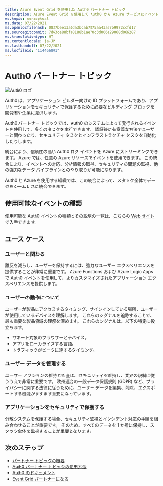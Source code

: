 ```yaml
---
title: Azure Event Grid を使用した Auth0 パートナー トピック
description: Azure Event Grid を使用して Auth0 から Azure サービスにイベントを送信します。
ms.topic: conceptual
ms.date: 07/22/2021
ms.openlocfilehash: 0837bee13a1da3bcab7875aa43aa7b9972ccfd17
ms.sourcegitcommit: 7d63ce88bfe8188b1ae70c3d006a29068d066287
ms.translationtype: HT
ms.contentlocale: ja-JP
ms.lasthandoff: 07/22/2021
ms.locfileid: "114466801"
---
```

# <a name="auth0-partner-topics"></a>Auth0 パートナー トピック
![Auth0 ロゴ](./media/auth0-overview/auth0-logo.png)

Auth0 は、アプリケーション ビルダー向けの ID プラットフォームであり、アプリケーションをセキュリティで保護するために必要なビルディング ブロックを開発者や企業に提供します。

Auth0 パートナー トピックでは、Auth0 のシステムによって発行されるイベントを使用して、多くのタスクを実行できます。 認証後に有意義な方法でユーザーと関わったり、セキュリティ タスクとインフラストラクチャ タスクを自動化したりします。

統合により、信頼性の高い Auth0 ログ イベントを Azure にストリーミングできます。 Azure では、任意の Azure リソースでイベントを使用できます。 この統合により、イベントへの対応、分析情報の取得、セキュリティの問題の監視、他の強力なデータ パイプラインとのやり取りが可能になります。

Auth0 と Azure を使用する組織では、この統合によって、スタック全体でデータをシームレスに統合できます。 
 
## <a name="available-event-types"></a>使用可能なイベントの種類
使用可能な Auth0 イベントの種類とその説明の一覧は、[こちらの Web サイト](https://auth0.com/docs/logs/references/log-event-type-codes)で入手できます。

## <a name="use-cases"></a>ユース ケース

### <a name="engage-with-your-users"></a>ユーザーと関わる
離反を減らし、ユーザーを保持するには、強力なユーザー エクスペリエンスを提供することが非常に重要です。 Azure Functions および Azure Logic Apps で Auth0 イベントを使用して、よりカスタマイズされたアプリケーション エクスペリエンスを提供します。 

### <a name="understand-user-behavior"></a>ユーザーの動作について
ユーザーが製品にアクセスするタイミング、サインインしている場所、ユーザーが使用しているデバイスを理解します。 これらのシグナルを追跡することで、最も重要な製品領域の理解を深めます。 これらのシグナルは、以下の特定に役立ちます。
- サポート対象のブラウザーとデバイス。 
- アプリをローカライズする言語。 
- トラフィックがピークに達するタイミング。 

### <a name="manage-user-data"></a>ユーザー データを管理する
ユーザー アクションの維持と監査は、セキュリティを維持し、業界の規制に従ううえで非常に重要です。 欧州連合の一般データ保護規則 (GDPR) など、プライバシーに関する法律に従うために、ユーザー データを編集、削除、エクスポートする機能がますます重要になっています。

### <a name="secure-your-application"></a>アプリケーションをセキュリティで保護する
分散システムを保護する場合、セキュリティ監視とインシデント対応の手順を組み合わせることが重要です。 そのため、すべてのデータを 1 か所に保持し、スタック全体を監視することが重要となります。 

## <a name="next-steps"></a>次のステップ

- [パートナー トピックの概要](partner-events-overview.md)
- [Auth0 パートナー トピックの使用方法](auth0-how-to.md)
- [Auth0 のドキュメント](https://auth0.com/docs/azure-tutorial)
- [Event Grid パートナーになる](partner-onboarding-overview.md)

